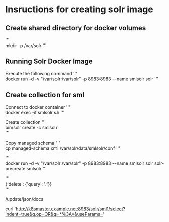 # Insructions for creating solr image

## Create shared directory for docker volumes  
'''  
mkdir -p /var/solr
'''  

## Running Solr Docker Image
Execute the following command
'''  
docker run -d -v "/var/solr:/var/solr" -p 8983:8983 --name smlsolr solr
'''  

## Create collection for sml

Connect to docker container
'''  
docker exec -it smlsolr sh
'''  

Create collection
'''  
bin/solr create -c smlsolr  
'''  

Copy managed schema 
'''  
cp managed-schema.xml /var/solr/data/smlsolr/conf
'''  


'''  
docker run -d -v "/var/solr:/var/solr" -p 8983:8983 --name smlsolr solr solr-precreate smlsolr
'''  


'''  
{'delete': {'query': '*:*'}}  
'''  

/update/json/docs

curl 'http://k8smaster.example.net:8983/solr/sml1/select?indent=true&q.op=OR&q=*%3A*&useParams='

